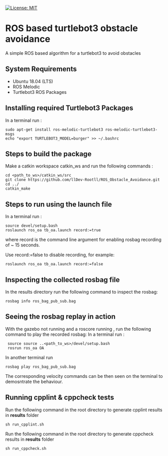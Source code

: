 
  
[![License: MIT](https://img.shields.io/badge/License-MIT-blue.svg)](https://opensource.org/licenses/MIT)

  
#  ROS based turtlebot3 obstacle avoidance


A simple ROS based algorithm for a turtlebot3 to avoid obstacles
## System Requirements
- Ubuntu 18.04 (LTS)
- ROS Melodic
- Turtlebot3 ROS Packages
## Installing required Turtlebot3 Packages
In a terminal run :

    sudo apt-get install ros-melodic-turtlebot3 ros-melodic-turtlebot3-msgs
    echo "export TURTLEBOT3_MODEL=burger" >> ~/.bashrc


## Steps to build the package

  Make a catkin workspace catkin_ws and run the following commands :
  

    cd <path_to_ws>/catkin_ws/src
    git clone https://github.com/llDev-Rootll/ROS_Obstacle_Avoidance.git
    cd ../
    catkin_make

## Steps to run using the launch file

In a terminal run :

    source devel/setup.bash
    roslaunch ros_oa tb_oa.launch record:=true
where record is the command line argument for enabling rosbag recording of ~ 15 seconds. 

Use record:=false to disable recording, for example:

    roslaunch ros_oa tb_oa.launch record:=false
## Inspecting the collected rosbag file

In the results directory run the following command to inspect the rosbag:

    rosbag info ros_bag_pub_sub.bag
## Seeing the rosbag replay in action
With the gazebo not running and a roscore running , run the following command to play the recorded rosbag:
	In a terminal run : 

     source source ..<path_to_ws>/devel/setup.bash
     rosrun ros_oa OA
   In another terminal run
   

    rosbag play ros_bag_pub_sub.bag
The corresponding velocity commands can be then seen on the terminal to demosntrate the behaviour.

## Running cpplint & cppcheck tests
Run the following command in the root directory to generate cpplint results in **results** folder
 
    sh run_cpplint.sh
Run the following command in the root directory to generate cppcheck results in **results** folder

    sh run_cppcheck.sh

